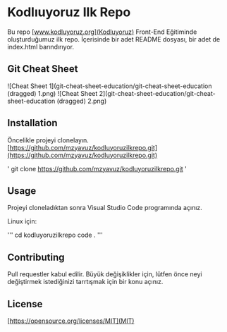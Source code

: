 # Kodlıuyoruz Ilk Repo

Bu repo [www.kodluyoruz.org](Kodluyoruz) Front-End Eğitiminde oluşturduğumuz ilk repo. İçerisinde bir adet README dosyası, bir adet de index.html barındırıyor.

## Git Cheat Sheet

![Cheat Sheet 1](git-cheat-sheet-education/git-cheat-sheet-education (dragged) 1.png)
![Cheat Sheet 2](git-cheat-sheet-education/git-cheat-sheet-education (dragged) 2.png)

## Installation

Öncelikle projeyi clonelayın. [https://github.com/mzyavuz/kodluyoruzilkrepo.git](https://github.com/mzyavuz/kodluyoruzilkrepo.git)

' git clone https://github.com/mzyavuz/kodluyoruzilkrepo.git '

## Usage

Projeyi cloneladıktan sonra Visual Studio Code programında açınız.

Linux için:

'''
cd kodluyoruzilkrepo
code .
'''

## Contributing

Pull requestler kabul edilir. Büyük değişiklikler için, lütfen önce neyi değiştirmek istediğinizi tarrtışmak için bir konu açınız.

## License

[https://opensource.org/licenses/MIT](MIT)
